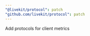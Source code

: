 ```yaml
---
"@livekit/protocol": patch
"github.com/livekit/protocol": patch
---
```


Add protocols for client metrics
